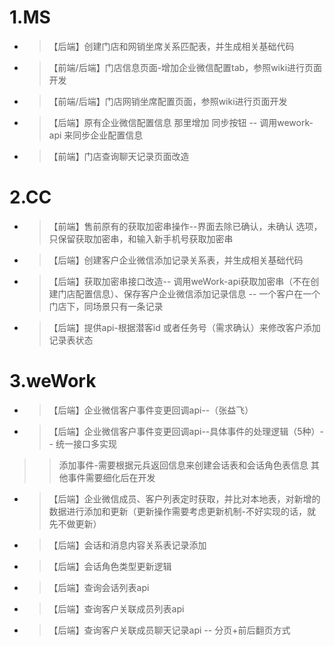 # 1.MS
* >【后端】创建门店和网销坐席关系匹配表，并生成相关基础代码
* >【前端/后端】门店信息页面-增加企业微信配置tab，参照wiki进行页面开发
* >【前端/后端】门店网销坐席配置页面，参照wiki进行页面开发
* >【后端】原有企业微信配置信息 那里增加 同步按钮 -- 调用wework-api 来同步企业配置信息
* >【前端】门店查询聊天记录页面改造

# 2.CC
* >【前端】售前原有的获取加密串操作--界面去除已确认，未确认 选项， 只保留获取加密串，和输入新手机号获取加密串
* >【后端】创建客户企业微信添加记录关系表，并生成相关基础代码
* >【后端】获取加密串接口改造-- 调用weWork-api获取加密串（不在创建门店配置信息）、保存客户企业微信添加记录信息 -- 一个客户在一个门店下，同场景只有一条记录
* >【后端】提供api-根据潜客id 或者任务号（需求确认）来修改客户添加记录表状态

# 3.weWork
* >【后端】企业微信客户事件变更回调api--（张益飞）
* >【后端】企业微信客户事件变更回调api--具体事件的处理逻辑（5种）-- 统一接口多实现
>> 添加事件-需要根据元兵返回信息来创建会话表和会话角色表信息
>> 其他事件需要细化后在开发
* >【后端】企业微信成员、客户列表定时获取，并比对本地表，对新增的数据进行添加和更新（更新操作需要考虑更新机制-不好实现的话，就先不做更新）
* >【后端】会话和消息内容关系表记录添加
* >【后端】会话角色类型更新逻辑
* >【后端】查询会话列表api
* >【后端】查询客户关联成员列表api
* >【后端】查询客户关联成员聊天记录api -- 分页+前后翻页方式
